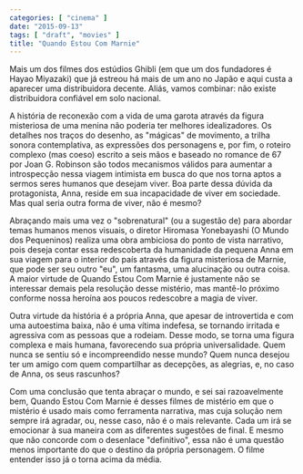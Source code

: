 ```yaml
---
categories: [ "cinema" ]
date: "2015-09-13"
tags: [ "draft", "movies" ]
title: "Quando Estou Com Marnie"
---
```

Mais um dos filmes dos estúdios Ghibli (em que um dos fundadores é
Hayao Miyazaki) que já estreou há mais de um ano no Japão e aqui
custa a aparecer uma distribuidora decente. Aliás, vamos combinar:
não existe distribuidora confiável em solo nacional.

A história de reconexão com a vida de uma garota através da figura
misteriosa de uma menina não poderia ter melhores idealizadores. Os
detalhes nos traços do desenho, as "mágicas" de movimento, a trilha
sonora contemplativa, as expressões dos personagens e, por fim, o
roteiro complexo (mas coeso) escrito a seis mãos e baseado no romance
de 67 por Joan G. Robinson são todos mecanismos válidos para aumentar
a introspecção nessa viagem intimista em busca do que nos torna aptos
a sermos seres humanos que desejam viver. Boa parte dessa dúvida da
protagonista, Anna, reside em sua incapacidade de viver em sociedade. Mas
qual seria outra forma de viver, não é mesmo?

Abraçando mais uma vez o "sobrenatural" (ou a sugestão de) para abordar
temas humanos menos visuais, o diretor Hiromasa Yonebayashi (O Mundo
dos Pequeninos) realiza uma obra ambiciosa do ponto de vista narrativo,
pois deseja contar essa redescoberta da humanidade da pequena Anna em
sua viagem para o interior do país através da figura misteriosa de
Marnie, que pode ser seu outro "eu", um fantasma, uma alucinação ou
outra coisa. A maior virtude de Quando Estou Com Marnie é justamente
não se interessar demais pela resolução desse mistério, mas mantê-lo
próximo conforme nossa heroína aos poucos redescobre a magia de viver.

Outra virtude da história é a própria Anna, que apesar de introvertida
e com uma autoestima baixa, não é uma vítima indefesa, se tornando
irritada e agressiva com as pessoas que a rodeiam. Desse modo, se
torna uma figura complexa e mais humana, favorecendo sua própria
universalidade. Quem nunca se sentiu só e incompreendido nesse
mundo? Quem nunca desejou ter um amigo com quem compartilhar as
decepções, as alegrias, e, no caso de Anna, os seus rascunhos?

Com uma conclusão que tenta abraçar o mundo, e sei sai razoavelmente
bem, Quando Estou Com Marnie é desses filmes de mistério em que o
mistério é usado mais como ferramenta narrativa, mas cuja solução nem
sempre irá agradar, ou, nesse caso, não é o mais relevante. Cada um
irá se emocionar à sua maneira com as diferentes sugestões de final. E
mesmo que não concorde com o desenlace "definitivo", essa não é uma
questão menos importante do que o destino da própria personagem. O
filme entender isso já o torna acima da média.
